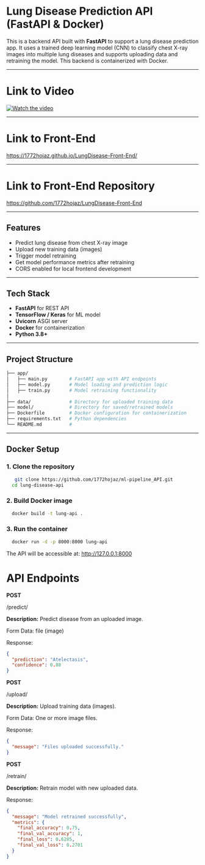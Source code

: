 #  Lung Disease Prediction API (FastAPI & Docker)

This is a backend API built with **FastAPI** to support a lung disease prediction app. It uses a trained deep learning model (CNN) to classify chest X-ray images into multiple lung diseases and supports uploading data and retraining the model. This backend is containerized with Docker.


---
# Link to Video
[![Watch the video](https://img.youtube.com/vi/6kN2Jg3XTcY/0.jpg)](https://youtu.be/6kN2Jg3XTcY)


---

# Link to Front-End
https://1772hojaz.github.io/LungDisease-Front-End/

---
# Link to Front-End Repository
https://github.com/1772hojaz/LungDisease-Front-End

---
## Features

-  Predict lung disease from chest X-ray image
-  Upload new training data (images)
-  Trigger model retraining
-  Get model performance metrics after retraining
-  CORS enabled for local frontend development

---

##  Tech Stack

- **FastAPI** for REST API
- **TensorFlow / Keras** for ML model
- **Uvicorn** ASGI server
- **Docker** for containerization
- **Python 3.8+**

---

##  Project Structure

```graphql
├── app/
│   ├── main.py        # FastAPI app with API endpoints
│   ├── model.py       # Model loading and prediction logic
│   ├── train.py       # Model retraining functionality
│   
├── data/              # Directory for uploaded training data
├── model/             # Directory for saved/retrained models
├── Dockerfile         # Docker configuration for containerization
├── requirements.txt   # Python dependencies
└── README.md          # 
```

---

##  Docker Setup

### 1. Clone the repository

```bash
   git clone https://github.com/1772hojaz/ml-pipeline_API.git
  cd lung-disease-api
  ```

### 2. Build Docker image
  ```bash
    docker build -t lung-api .
  ```
### 3. Run the container
  ```bash
    docker run -d -p 8000:8000 lung-api
```
The API will be accessible at: http://127.0.0.1:8000

# API Endpoints
**POST**

/predict/


**Description:** Predict disease from an uploaded image.

Form Data: file (image)

Response:

```json
{
  "prediction": "Atelectasis",
  "confidence": 0.88
}
```
**POST**

/upload/

**Description:** Upload training data (images).

Form Data: One or more image files.

Response:

```json
{
  "message": "Files uploaded successfully."
}
```
**POST**

/retrain/

**Description:** Retrain model with new uploaded data.

Response:

```json
{
  "message": "Model retrained successfully",
  "metrics": {
    "final_accuracy": 0.75,
    "final_val_accuracy": 1,
    "final_loss": 0.6285,
    "final_val_loss": 0.2701
  }
}
